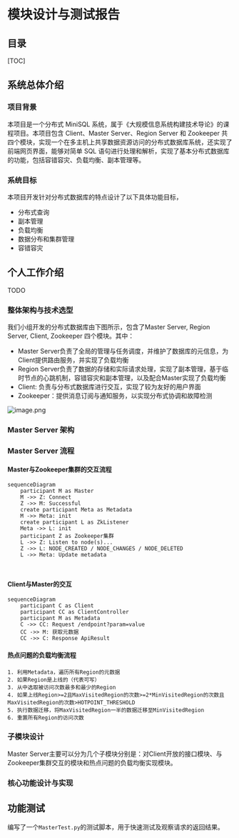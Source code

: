 # 模块设计与测试报告

## 目录

[TOC]

## 系统总体介绍

### 项目背景

本项目是一个分布式 MiniSQL 系统，属于《大规模信息系统构建技术导论》的课程项目。本项目包含 Client、Master Server、Region Server 和 Zookeeper 共四个模块，实现一个在多主机上共享数据资源访问的分布式数据库系统，还实现了前端网页界面，能够对简单 SQL 语句进行处理和解析，实现了基本分布式数据库的功能，包括容错容灾、负载均衡、副本管理等。

### 系统目标

本项目开发针对分布式数据库的特点设计了以下具体功能目标，

- 分布式查询
- 副本管理
- 负载均衡
- 数据分布和集群管理
- 容错容灾

## 个人工作介绍

TODO

### 整体架构与技术选型

我们小组开发的分布式数据库由下图所示，包含了Master Server, Region Server, Client, Zookeeper 四个模块。其中：

- Master Server负责了全局的管理与任务调度，并维护了数据库的元信息，为Client提供路由服务，并实现了负载均衡
- Region Server负责了数据的存储和实际请求处理，实现了副本管理，基于临时节点的心跳机制，容错容灾和副本管理，以及配合Master实现了负载均衡
- Client: 负责与分布式数据库进行交互，实现了较为友好的用户界面
- Zookeeper：提供消息订阅与通知服务，以实现分布式协调和故障检测

![image.png](https://yuque.zju.edu.cn/images/yuque/0/2024/png/20739/1716000357347-9380aec1-a539-4e63-8b95-b5f7b89cfdf9.png?x-oss-process=image%2Fresize%2Cw_590)

### Master Server 架构

### Master Server 流程

#### Master与Zookeeper集群的交互流程

```mermaid
sequenceDiagram
	participant M as Master
	M ->> Z: Connect
	Z ->> M: Successful
	create participant Meta as Metadata
	M ->> Meta: init
	create participant L as ZkListener
	Meta ->> L: init
	participant Z as Zookeeper集群
	L ->> Z: Listen to node(s)...
	Z ->> L: NODE_CREATED / NODE_CHANGES / NODE_DELETED
	L ->> Meta: Update metadata
	
	
```



#### Client与Master的交互

```mermaid
sequenceDiagram
	participant C as Client
	participant CC as ClientController
	participant M as Metadata
	C ->> CC: Request /endpoint?param=value
	CC ->> M: 获取元数据 
	CC ->> C: Response ApiResult
```

#### 热点问题的负载均衡流程

```	
1. 利用Metadata，遍历所有Region的元数据
2. 如果Region是上线的（代表可写）
3. 从中选取被访问次数最多和最少的Region
4. 如果上线Region>=2且MaxVisitedRegion的次数>=2*MinVisitedRegion的次数且MaxVisitedRegion的次数>HOTPOINT_THRESHOLD
5. 执行数据迁移，将MaxVisitedRegion一半的数据迁移至MinVisitedRegion
6. 重置所有Region的访问次数
```

### 子模块设计

Master Server主要可以分为几个子模块分别是：对Client开放的接口模块、与Zookeeper集群交互的模块和热点问题的负载均衡实现模块。

### 核心功能设计与实现

## 功能测试

编写了一个`MasterTest.py`的测试脚本，用于快速测试及观察请求的返回结果。
